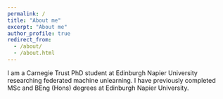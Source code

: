 ```yaml
---
permalink: /
title: "About me"
excerpt: "About me"
author_profile: true
redirect_from: 
  - /about/
  - /about.html
---
```


I am a Carnegie Trust PhD student at Edinburgh Napier University researching federated machine unlearning.  I have previously completed MSc and BEng (Hons) degrees at Edinburgh Napier University.
